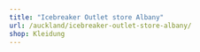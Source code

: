 ```yaml
---
title: "Icebreaker Outlet store Albany"
url: /auckland/icebreaker-outlet-store-albany/
shop: Kleidung
---
```

